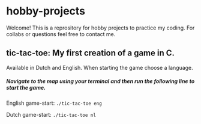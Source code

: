# hobby-projects

Welcome! This is a reprository for hobby projects to practice my coding. For collabs or questions feel free to contact me.

## tic-tac-toe: My first creation of a game in C.

Available in Dutch and English. When starting the game choose a language.

##### Navigate to the map using your terminal and then run the following line to start the game.

English game-start: `./tic-tac-toe eng`

Dutch game-start: `./tic-tac-toe nl`
